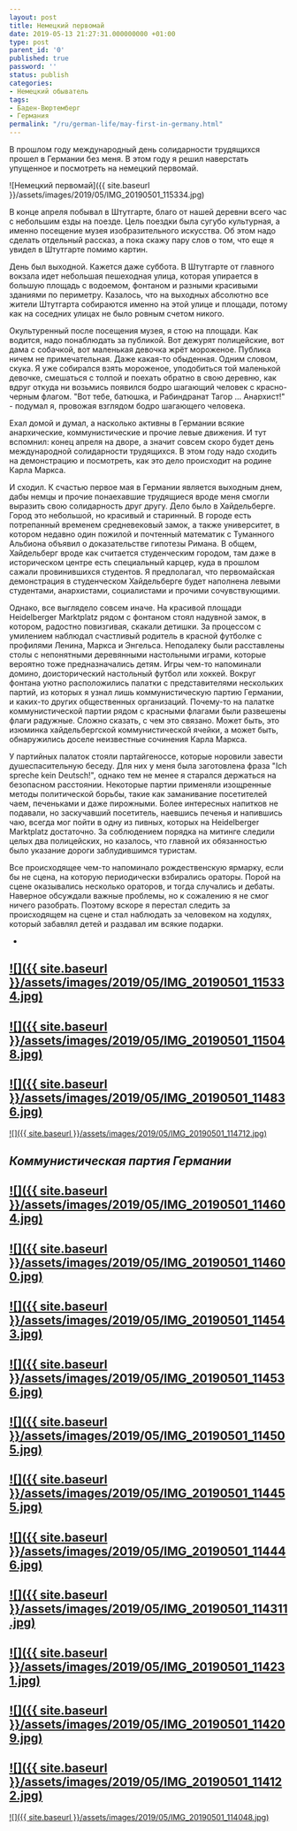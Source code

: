 ```yaml
---
layout: post
title: Немецкий первомай
date: 2019-05-13 21:27:31.000000000 +01:00
type: post
parent_id: '0'
published: true
password: ''
status: publish
categories:
- Немецкий обыватель
tags:
- Баден-Вюртемберг
- Германия
permalink: "/ru/german-life/may-first-in-germany.html"
---
```



В прошлом году международный день солидарности трудящихся прошел в Германии без меня. В этом году я решил наверстать упущенное и посмотреть на немецкий первомай.





![Немецкий первомай]({{ site.baseurl }}/assets/images/2019/05/IMG_20190501_115334.jpg)



  
  




В конце апреля побывал в Штутгарте, благо от нашей деревни всего час с небольшим езды на поезде. Цель поездки была сугубо культурная, а именно посещение музея изобразительного искусства. Об этом надо сделать отдельный рассказ, а пока скажу пару слов о том, что еще я увидел в Штутгарте помимо картин.





День был выходной. Кажется даже суббота. В Штутгарте от главного вокзала идет небольшая пешеходная улица, которая упирается в большую площадь с водоемом, фонтаном и разными красивыми зданиями по периметру. Казалось, что на выходных абсолютно все жители Штутгарта собираются именно на этой улице и площади, потому как на соседних улицах не было ровным счетом никого.





Окультуренный после посещения музея, я стою на площади. Как водится, надо понаблюдать за публикой. Вот дежурят полицейские, вот дама с собачкой, вот маленькая девочка жрёт мороженое. Публика ничем не примечательная. Даже какая-то обыденная. Одним словом, скука. Я уже собирался взять мороженое, уподобиться той маленькой девочке, смешаться с толпой и поехать обратно в свою деревню, как вдруг откуда ни возьмись появился бодро шагающий человек с красно-черным флагом. "Вот тебе, батюшка, и Рабиндранат Тагор ... Анархист!" - подумал я, провожая взглядом бодро шагающего человека.





Ехал домой и думал, а насколько активны в Германии всякие анархические, коммунистические и прочие левые движения. И тут вспомнил: конец апреля на дворе, а значит совсем скоро будет день международной солидарности трудящихся. В этом году надо сходить на демонстрацию и посмотреть, как это дело происходит на родине Карла Маркса.





И сходил. К счастью первое мая в Германии является выходным днем, дабы немцы и прочие понаехавшие трудящиеся вроде меня смогли выразить свою солидарность друг другу. Дело было в Хайдельберге. Город это небольшой, но красивый и старинный. В городе есть потрепанный временем средневековый замок, а также университет, в котором недавно один пожилой и почтенный математик с Туманного Альбиона объявил о доказательстве гипотезы Римана. В общем, Хайдельберг вроде как считается студенческим городом, там даже в историческом центре есть специальный карцер, куда в прошлом сажали провинившихся студентов. Я предполагал, что первомайская демонстрация в студенческом Хайдельберге будет наполнена левыми студентами, анархистами, социалистами и прочими сочувствующими.





Однако, все выглядело совсем иначе. На красивой площади Heidelberger Marktplatz рядом с фонтаном стоял надувной замок, в котором, радостно повизгивая, скакали детишки. За процессом с умилением наблюдал счастливый родитель в красной футболке с профилями Ленина, Маркса и Энгельса. Неподалеку были расставлены столы с непонятными деревянными настольными играми, которые вероятно тоже предназначались детям. Игры чем-то напоминали домино, доисторический настольный футбол или хоккей. Вокруг фонтана уютно расположились палатки с представителями нескольких партий, из которых я узнал лишь коммунистическую партию Германии, и каких-то других общественных организаций. Почему-то на палатке коммунистической партии рядом с красными флагами были развешены флаги радужные. Сложно сказать, с чем это связано. Может быть, это изюминка хайдельбергской коммунистической ячейки, а может быть, обнаружились доселе неизвестные сочинения Карла Маркса.





У партийных палаток стояли партайгеноссе, которые норовили завести душеспасительную беседу. Для них у меня была заготовлена фраза "Ich spreche kein Deutsch!", однако тем не менее я старался держаться на безопасном расстоянии. Некоторые партии применяли изощренные методы политической борьбы, такие как заманивание посетителей чаем, печеньками и даже пирожными. Более интересных напитков не подавали, но заскучавший посетитель, наевшись печенья и напившись чаю, всегда мог пойти в одну из пивных, которых на Heidelberger Marktplatz достаточно. За соблюдением порядка на митинге следили целых два полицейских, но казалось, что главной их обязанностью было указание дороги заблудившимся туристам.





Все происходящее чем-то напоминало рождественскую ярмарку, если бы не сцена, на которую периодически взбирались ораторы. Порой на сцене оказывались несколько ораторов, и тогда случались и дебаты. Наверное обсуждали важные проблемы, но к сожалению я не смог ничего разобрать. Поэтому вскоре я перестал следить за происходящем на сцене и стал наблюдать за человеком на ходулях, который забавлял детей и раздавал им всякие подарки.





- 
[![]({{ site.baseurl }}/assets/images/2019/05/IMG_20190501_115334.jpg)](/wp-content/uploads/2019/05/IMG_20190501_115334.jpg)
- 
[![]({{ site.baseurl }}/assets/images/2019/05/IMG_20190501_115048.jpg)](/wp-content/uploads/2019/05/IMG_20190501_115048.jpg)
- 
[![]({{ site.baseurl }}/assets/images/2019/05/IMG_20190501_114836.jpg)](/wp-content/uploads/2019/05/IMG_20190501_114836.jpg)
- 
[![]({{ site.baseurl }}/assets/images/2019/05/IMG_20190501_114712.jpg)](/wp-content/uploads/2019/05/IMG_20190501_114712.jpg)  

_Коммунистическая партия Германии_
- 
[![]({{ site.baseurl }}/assets/images/2019/05/IMG_20190501_114604.jpg)](/wp-content/uploads/2019/05/IMG_20190501_114604.jpg)
- 
[![]({{ site.baseurl }}/assets/images/2019/05/IMG_20190501_114600.jpg)](/wp-content/uploads/2019/05/IMG_20190501_114600.jpg)
- 
[![]({{ site.baseurl }}/assets/images/2019/05/IMG_20190501_114543.jpg)](/wp-content/uploads/2019/05/IMG_20190501_114543.jpg)
- 
[![]({{ site.baseurl }}/assets/images/2019/05/IMG_20190501_114536.jpg)](/wp-content/uploads/2019/05/IMG_20190501_114536.jpg)
- 
[![]({{ site.baseurl }}/assets/images/2019/05/IMG_20190501_114505.jpg)](/wp-content/uploads/2019/05/IMG_20190501_114505.jpg)
- 
[![]({{ site.baseurl }}/assets/images/2019/05/IMG_20190501_114455.jpg)](/wp-content/uploads/2019/05/IMG_20190501_114455.jpg)
- 
[![]({{ site.baseurl }}/assets/images/2019/05/IMG_20190501_114446.jpg)](/wp-content/uploads/2019/05/IMG_20190501_114446.jpg)
- 
[![]({{ site.baseurl }}/assets/images/2019/05/IMG_20190501_114311.jpg)](/wp-content/uploads/2019/05/IMG_20190501_114311.jpg)
- 
[![]({{ site.baseurl }}/assets/images/2019/05/IMG_20190501_114231.jpg)](/wp-content/uploads/2019/05/IMG_20190501_114231.jpg)
- 
[![]({{ site.baseurl }}/assets/images/2019/05/IMG_20190501_114209.jpg)](/wp-content/uploads/2019/05/IMG_20190501_114209.jpg)
- 
[![]({{ site.baseurl }}/assets/images/2019/05/IMG_20190501_114122.jpg)](/wp-content/uploads/2019/05/IMG_20190501_114122.jpg)
- 
[![]({{ site.baseurl }}/assets/images/2019/05/IMG_20190501_114048.jpg)](/wp-content/uploads/2019/05/IMG_20190501_114048.jpg)



